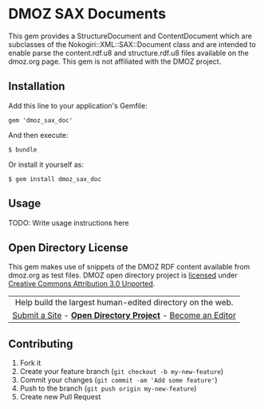 # DMOZ SAX Documents

This gem provides a StructureDocument and ContentDocument which are subclasses of the Nokogiri::XML::SAX::Document class and are intended to enable parse the content.rdf.u8 and structure.rdf.u8 files available on the dmoz.org page. This gem is not affiliated with the DMOZ project.

## Installation

Add this line to your application's Gemfile:

    gem 'dmoz_sax_doc'

And then execute:

    $ bundle

Or install it yourself as:

    $ gem install dmoz_sax_doc

## Usage

TODO: Write usage instructions here

## Open Directory License

This gem makes use of snippets of the DMOZ RDF content available from dmoz.org as test files. DMOZ open directory project is [licensed](http://www.dmoz.org/license.html) under [Creative Commons Attribution 3.0 Unported](http://creativecommons.org/licenses/by/3.0/).

   <table>
     <tr align="center">
     <td>Help build the largest human-edited directory on the web.</td>
     </tr>
     <tr align="center">
     <td>
       <a href="/cgi-bin/add.cgi?where=Top">Submit a Site</a> -
       <a href="/about.html"><b>Open Directory Project</b></a> -
       <a href="/cgi-bin/apply.cgi?where=Top">Become an Editor</a>
     </td></tr>
   </table>


## Contributing

1. Fork it
2. Create your feature branch (`git checkout -b my-new-feature`)
3. Commit your changes (`git commit -am 'Add some feature'`)
4. Push to the branch (`git push origin my-new-feature`)
5. Create new Pull Request
